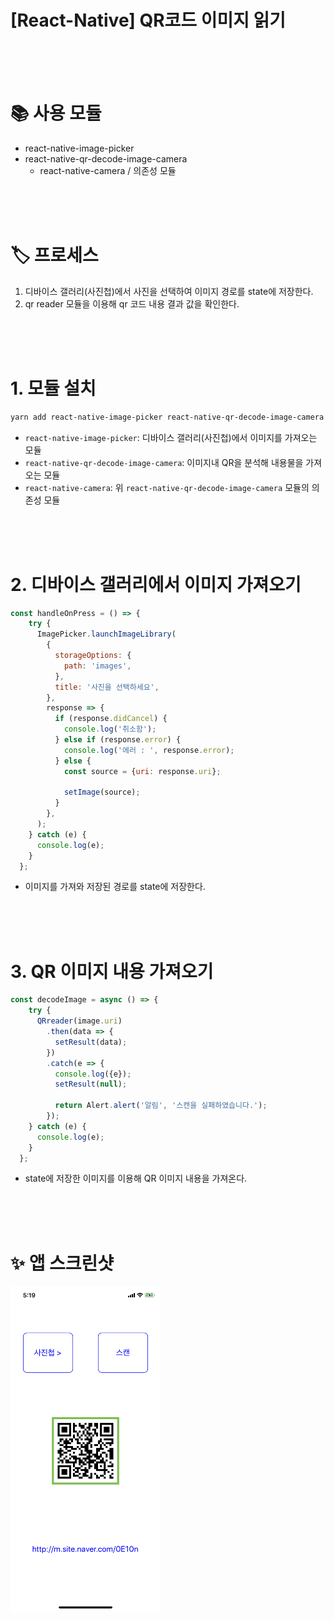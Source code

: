# **[React-Native] QR코드 이미지 읽기**

<br>
<br>
<br>

# 📚 사용 모듈

- react-native-image-picker
- react-native-qr-decode-image-camera
    - react-native-camera / 의존성 모듈

<br>
<br>
<br>


# 🏷 프로세스

1. 디바이스 갤러리(사진첩)에서 사진을 선택하여 이미지 경로를 state에 저장한다.
2. qr reader 모듈을 이용해 qr 코드 내용 결과 값을 확인한다.

<br>
<br>
<br>


# 1. 모듈 설치

```bash
yarn add react-native-image-picker react-native-qr-decode-image-camera react-native-camera
```

- `react-native-image-picker`: 디바이스 갤러리(사진첩)에서 이미지를 가져오는 모듈
- `react-native-qr-decode-image-camera`: 이미지내 QR을 분석해 내용물을 가져오는 모듈
- `react-native-camera`: 위 `react-native-qr-decode-image-camera` 모듈의 의존성 모듈

<br>
<br>
<br>


# 2. 디바이스 갤러리에서 이미지 가져오기

```jsx
const handleOnPress = () => {
    try {
      ImagePicker.launchImageLibrary(
        {
          storageOptions: {
            path: 'images',
          },
          title: '사진을 선택하세요',
        },
        response => {
          if (response.didCancel) {
            console.log('취소함');
          } else if (response.error) {
            console.log('에러 : ', response.error);
          } else {
            const source = {uri: response.uri};

            setImage(source);
          }
        },
      );
    } catch (e) {
      console.log(e);
    }
  };
```

- 이미지를 가져와 저장된 경로를 state에 저장한다.

<br>
<br>
<br>

# 3. QR 이미지 내용 가져오기

```jsx
const decodeImage = async () => {
    try {
      QRreader(image.uri)
        .then(data => {
          setResult(data);
        })
        .catch(e => {
          console.log({e});
          setResult(null);

          return Alert.alert('알림', '스캔을 실패하였습니다.');
        });
    } catch (e) {
      console.log(e);
    }
  };
```

- state에 저장한 이미지를 이용해 QR 이미지 내용을 가져온다.

<br>
<br>
<br>


# ✨ 앱 스크린샷

<img src="./app_screen.png" style="width: 240px;" />
